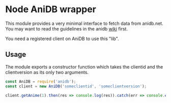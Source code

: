 Node AniDB wrapper
==================

This module provides a very minimal interface to fetch data from anidb.net. You may want to read the guidelines in the anidb [wiki](http://wiki.anidb.net/w/HTTP_API_Definition) first.

You need a registered client on AniDB to use this "lib".

Usage
-----
The module exports a constructor function which takes the clientid and the clientversion as its only two arguments.

``` javascript
const AniDB = require('anidb');
const client = new AniDB('someclientid', 'someclientversion');

client.getAnime(1).then(res => console.log(res)).catch(err => console.error(err))
```
